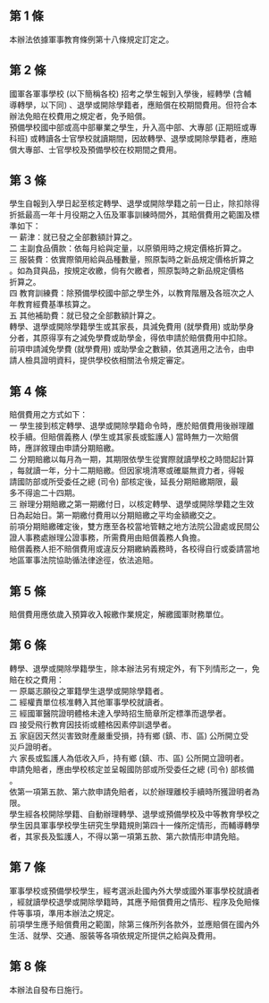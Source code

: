 第 1 條
-------
本辦法依據軍事教育條例第十八條規定訂定之。

第 2 條
-------
國軍各軍事學校 (以下簡稱各校) 招考之學生報到入學後，經轉學 (含輔  
導轉學，以下同) 、退學或開除學籍者，應賠償在校期間費用。但符合本  
辦法免賠在校費用之規定者，免予賠償。  
預備學校國中部或高中部畢業之學生，升入高中部、大專部 (正期班或專  
科班) 或轉讀各士官學校就讀期間，因故轉學、退學或開除學籍者，應賠  
償大專部、士官學校及預備學校在校期間之費用。

第 3 條
-------
學生自報到入學日起至核定轉學、退學或開除學籍之前一日止，除扣除得  
折抵最高一年十月役期之入伍及軍事訓練時間外，其賠償費用之範圍及標  
準如下：  
一  薪津：就已發之全部數額計算之。  
二  主副食品價款：依每月給與定量，以原領用時之規定價格折算之。  
三  服裝費：依實際領用給與品種數量，照原製時之新品規定價格折算之  
    。如為貸與品，按規定收繳，倘有欠繳者，照原製時之新品規定價格  
    折算之。  
四  教育訓練費：除預備學校國中部之學生外，以教育階層及各班次之人  
    年教育經費基準核算之。  
五  其他補助費：就已發之全部數額計算之。  
轉學、退學或開除學籍學生或其家長，具減免費用 (就學費用) 或助學身  
分者，其原得享有之減免學費或助學金，得依申請於賠償費用中扣除。  
前項申請減免學費 (就學費用) 或助學金之數額，依其適用之法令，由申  
請人檢具證明資料，提供學校依相關法令規定審定。

第 4 條
-------
賠償費用之方式如下：  
一  學生接到核定轉學、退學或開除學籍命令時，應於賠償費用後辦理離  
    校手續。但賠償義務人 (學生或其家長或監護人) 當時無力一次賠償  
    時，應詳敘理由申請分期賠繳。  
二  分期賠繳以每月為一期，其期限依學生從實際就讀學校之時間起計算  
    ，每就讀一年，分十二期賠繳。但因家境清寒或確屬無資力者，得報  
    請國防部或所受委任之總 (司令) 部核定後，延長分期賠繳期限，最  
    多不得逾二十四期。  
三  辦理分期賠繳之第一期繳付日，以核定轉學、退學或開除學籍之生效  
    日為起始日。第一期繳付費用以分期賠繳之平均金額繳交之。  
前項分期賠繳確定後，雙方應至各校當地管轄之地方法院公證處或民間公  
證人事務處辦理公證事務，所需費用由賠償義務人負擔。  
賠償義務人拒不賠償費用或違反分期繳納義務時，各校得自行或委請當地  
地區軍事法院協助循法律途徑，依法追賠。

第 5 條
-------
賠償費用應依歲入預算收入報繳作業規定，解繳國軍財務單位。

第 6 條
-------
轉學、退學或開除學籍學生，除本辦法另有規定外，有下列情形之一，免  
賠在校之費用：  
一  原屬志願役之軍籍學生退學或開除學籍者。  
二  經權責單位核准轉入其他軍事學校就讀者。  
三  經國軍醫院證明體格未達入學時招生簡章所定標準而退學者。  
四  接受飛行教育因技術或體格因素停訓退學者。  
五  家庭因天然災害致財產嚴重受損，持有鄉 (鎮、市、區) 公所開立受  
    災戶證明者。  
六  家長或監護人為低收入戶，持有鄉 (鎮、市、區) 公所開立證明者。  
申請免賠者，應由學校核定並呈報國防部或所受委任之總 (司令) 部核備  
。  
依第一項第五款、第六款申請免賠者，以於辦理離校手續時所獲證明者為  
限。  
學生經各校開除學籍、自動辦理轉學、退學或預備學校及中等教育學校之  
學生因具軍事學校學生研究生學籍規則第四十一條所定情形，而輔導轉學  
者，其家長及監護人，不得以第一項第五款、第六款情形申請免賠。

第 7 條
-------
軍事學校或預備學校學生，經考選派赴國內外大學或國外軍事學校就讀者  
，經就讀學校退學或開除學籍時，其應予賠償費用之情形、程序及免賠條  
件等事項，準用本辦法之規定。  
前項學生應予賠償費用之範圍，除第三條所列各款外，並應賠償在國內外  
生活、就學、交通、服裝等各項依規定所提供之給與及費用。

第 8 條
-------
本辦法自發布日施行。

